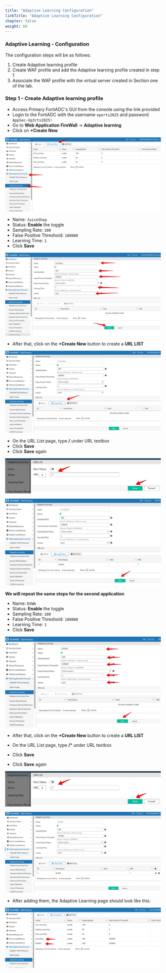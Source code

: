 ```yaml
---
title: "Adaptive Learning Configuration"
linkTitle: "Adaptive Learning Configuration"
chapter: false
weight: 60
---
```


### Adaptive Learning - Configuration 

The configuration steps will be as follows:

1. Create Adaptive learning profile 
2. Create WAF profile and add the Adaptive learning profile created in step 1
3. Associate the WAF profile with the virtual server created in Section one of the lab. 



### Step 1 - Create Adaptive learning profile
* Access Primary FortiADC's GUI from the console using the link provided
* Login to the FortiADC with the username ```xperts2025``` and password ```AppSec-Xp3rts2025!```
* Go to **Web Application FireWall** → **Adaptive learning**
* Click on **+Create New** 

![Adaptive-Learning](Adaptive-Learning1.png)

* Name: ```JuiceShop```
* Status: **Enable** the toggle
* Sampling Rate: ```100```
* False Positive Threshold: ```100000```
* Learning Time: ```1```
* Click **Save**

![JuiceShop-Adaptive-Learning2](JuiceShop-Adaptive-Learning2.png)  
 
* After that, click on the **+Create New** button to create a **URL LIST** 

![JuiceShop-Adaptive-Learning3](JuiceShop-Adaptive-Learning3.png)

* On the URL List page, type **/** under URL textbox
* Click **Save**
* Click **Save** again

![JuiceShop-Adaptive-Learning4](JuiceShop-Adaptive-Learning4.png)

![JuiceShop-Adaptive-Learning6](JuiceShop-Adaptive-Learning6.png)


**We will repeat the same steps for the second application**

* Name: ```DVWA```
* Status: **Enable** the toggle
* Sampling Rate: ```100```
* False Positive Threshold: ```100000```
* Learning Time: ```1```
* Click **Save**

![DVWA-Adaptive-Learning5](DVWA-Adaptive-Learning5.png)

* After that, click on the **+Create New** button to create a **URL LIST** 

* On the URL List page, type **/*** under URL textbox
* Click **Save**
* Click **Save** again

![JuiceShop-Adaptive-Learning4](JuiceShop-Adaptive-Learning4.png)

![DVWA-Adaptive-Learning5](DVWA-Adaptive-Learning7.png)

* After adding them, the Adaptive Learning page should look like this:

![Adaptive-Learning](Adaptive-Learning8.png)